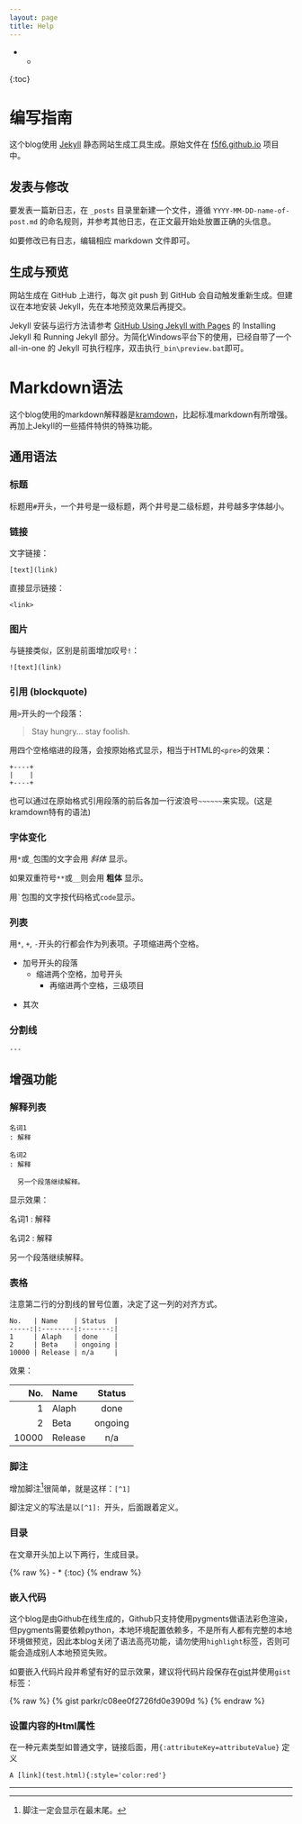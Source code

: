 ```yaml
---
layout: page
title: Help
---
```


- *
{:toc}

# 编写指南

这个blog使用 [Jekyll](http://jekyllrb.com/) 静态网站生成工具生成。原始文件在 [f5f6.github.io](https://github.com/f5f6/f5f6.github.io) 项目中。

## 发表与修改

要发表一篇新日志，在 `_posts` 目录里新建一个文件，遵循 `YYYY-MM-DD-name-of-post.md` 的命名规则，并参考其他日志，在正文最开始处放置正确的头信息。

如要修改已有日志，编辑相应 markdown 文件即可。

## 生成与预览

网站生成在 GitHub 上进行，每次 git push 到 GitHub 会自动触发重新生成。但建议在本地安装 Jekyll，先在本地预览效果后再提交。

Jekyll 安装与运行方法请参考 [GitHub Using Jekyll with Pages](https://help.github.com/articles/using-jekyll-with-pages/) 的 Installing Jekyll 和 Running Jekyll 部分。为简化Windows平台下的使用，已经自带了一个 all-in-one 的 Jekyll 可执行程序，双击执行`_bin\preview.bat`即可。

# Markdown语法

这个blog使用的markdown解释器是[kramdown](http://kramdown.rubyforge.org/quickref.html)，比起标准markdown有所增强。再加上Jekyll的一些插件特供的特殊功能。

## 通用语法

### 标题

标题用`#`开头，一个井号是一级标题，两个井号是二级标题，井号越多字体越小。

### 链接

文字链接：

    [text](link)

直接显示链接：

    <link>

### 图片

与链接类似，区别是前面增加叹号`!`：

    ![text](link)



### 引用 (blockquote)

用`>`开头的一个段落：

> Stay hungry...
stay foolish.

用四个空格缩进的段落，会按原始格式显示，相当于HTML的`<pre>`的效果：

    +----+
    |    |
    +----+

也可以通过在原始格式引用段落的前后各加一行波浪号`~~~~~~`来实现。(这是kramdown特有的语法)

### 字体变化

用`*`或`_`包围的文字会用 *斜体* 显示。

如果双重符号`**`或`__`则会用 **粗体** 显示。

用`` ` ``包围的文字按代码格式`code`显示。

### 列表

用`*`, `+`, `-`开头的行都会作为列表项。子项缩进两个空格。

+ 加号开头的段落
  + 缩进两个空格，加号开头
    + 再缩进两个空格，三级项目
- 其次

### 分割线

    ---

## 增强功能

### 解释列表

~~~~
名词1
: 解释

名词2
: 解释

  另一个段落继续解释。
~~~~

显示效果：

名词1
: 解释

名词2
: 解释

  另一个段落继续解释。

### 表格

注意第二行的分割线的冒号位置，决定了这一列的对齐方式。

    No.   | Name    | Status  |
    -----:|:--------|:-------:|
    1     | Alaph   | done    |
    2     | Beta    | ongoing |
    10000 | Release | n/a     | 

效果：

No.   | Name    | Status  |
-----:|:--------|:-------:|
1     | Alaph   | done    |
2     | Beta    | ongoing |
10000 | Release | n/a     | 


### 脚注

增加脚注[^1]很简单，就是这样：`[^1]`

脚注定义的写法是以`[^1]: `开头，后面跟着定义。

[^1]: 脚注一定会显示在最末尾。

### 目录

在文章开头加上以下两行，生成目录。

{% raw %}
    - *
    {:toc}
{% endraw %}

### 嵌入代码

这个blog是由Github在线生成的，Github只支持使用pygments做语法彩色渲染，但pygments需要依赖python，本地环境配置依赖多，不是所有人都有完整的本地环境做预览，因此本blog关闭了语法高亮功能，请勿使用`highlight`标签，否则可能会造成别人本地预览失败。

如要嵌入代码片段并希望有好的显示效果，建议将代码片段保存在[gist](https://gist.github.com/)并使用`gist`标签：

{% raw %}
    {% gist parkr/c08ee0f2726fd0e3909d %}
{% endraw %}


### 设置内容的Html属性

在一种元素类型如普通文字，链接后面，用`{:attributeKey=attributeValue}` 定义

    A [link](test.html){:style='color:red'}

- - - -
